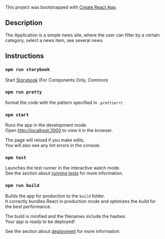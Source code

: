 This project was bootstrapped with [Create React App](https://github.com/facebook/create-react-app).

## Description

The Application is a simple news site, where the user can filter by a certain category, select a news item, see several news


## Instructions

### `npm run storybook`
Start [Storybook](https://storybook.js.org/) (For Components Only, Common)


### `npm run pretty`
format the code with the pattern specified in `.prettierrc`

### `npm start`

Runs the app in the development mode.<br>
Open [http://localhost:3000](http://localhost:3000) to view it in the browser.

The page will reload if you make edits.<br>
You will also see any lint errors in the console.

### `npm test`

Launches the test runner in the interactive watch mode.<br>
See the section about [running tests](https://facebook.github.io/create-react-app/docs/running-tests) for more information.

### `npm run build`

Builds the app for production to the `build` folder.<br>
It correctly bundles React in production mode and optimizes the build for the best performance.

The build is minified and the filenames include the hashes.<br>
Your app is ready to be deployed!

See the section about [deployment](https://facebook.github.io/create-react-app/docs/deployment) for more information.